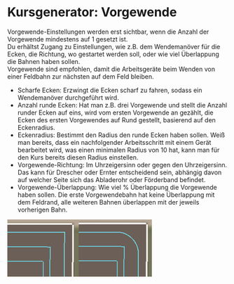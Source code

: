 # Kursgenerator: Vorgewende

  
Vorgewende-Einstellungen werden erst sichtbar, wenn die Anzahl der Vorgewende mindestens auf 1 gesetzt ist.  
Du erhältst Zugang zu Einstellungen, wie z.B. dem Wendemanöver für die Ecken, die Richtung, wo gestartet werden soll, oder wie viel Überlappung die Bahnen haben sollen.  
Vorgewende sind empfohlen, damit die Arbeitsgeräte beim Wenden von einer Feldbahn zur nächsten auf dem Feld bleiben.  


  
- Scharfe Ecken: Erzwingt die Ecken scharf zu fahren, sodass ein Wendemanöver durchgeführt wird.  
- Anzahl runde Ecken: Hat man z.B. drei Vorgewende und stellt die Anzahl runder Ecken auf eins, wird vom ersten Vorgewende an gezählt, die Ecken des ersten Vorgewendes auf Rund gestellt, basierend auf den Eckenradius.  
- Eckenradius: Bestimmt den Radius den runde Ecken haben sollen. Weiß man bereits, dass ein nachfolgender Arbeitsschritt mit einem Gerät bearbeitet wird, was einen minimalen Radius von 10 hat, kann man für den Kurs bereits diesen Radius einstellen.  
- Vorgewende-Richtung: Im Uhrzeigersinn oder gegen den Uhrzeigersinn. Das kann für Drescher oder Ernter entscheidend sein, abhängig davon auf welcher Seite sich das Abladerohr oder Förderband befindet.  
- Vorgewende-Überlappung: Wie viel % Überlappung die Vorgewende haben sollen. Die erste Vorgewendebahn hat keine Überlappung mit dem Feldrand, alle weiteren Bahnen überlappen mit der jeweils vorherigen Bahn.  


![Image](../assets/images/sharproundcorner_0_0_330_130.png)


